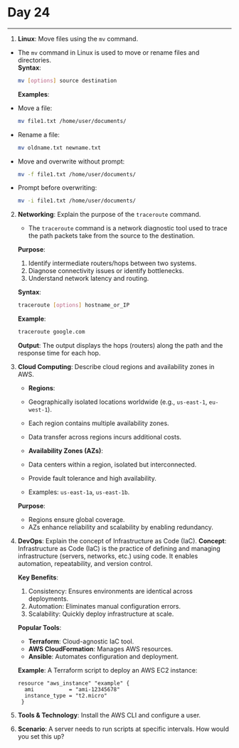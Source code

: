 # Day 24

---

1. **Linux**: Move files using the `mv` command.
  - The `mv` command in Linux is used to move or rename files and directories.  
    **Syntax**:  
    ```bash
    mv [options] source destination
    ```

    **Examples**:
   - Move a file:  
     ```bash
     mv file1.txt /home/user/documents/
     ```
   - Rename a file:  
     ```bash
     mv oldname.txt newname.txt
     ```
   - Move and overwrite without prompt:  
     ```bash
     mv -f file1.txt /home/user/documents/
     ```
   - Prompt before overwriting:  
     ```bash
     mv -i file1.txt /home/user/documents/
     ```


2. **Networking**: Explain the purpose of the `traceroute` command.
   
   - The `traceroute` command is a network diagnostic tool used to trace the path packets take from the source to the destination.

    **Purpose**:
   1. Identify intermediate routers/hops between two systems.
   2. Diagnose connectivity issues or identify bottlenecks.
   3. Understand network latency and routing.

   **Syntax**:
   ```bash
   traceroute [options] hostname_or_IP
   ```

   **Example**:
   ```bash
   traceroute google.com
   ```

   **Output**:
    The output displays the hops (routers) along the path and the response time for each hop.


3. **Cloud Computing**: Describe cloud regions and availability zones in AWS.
   - **Regions**:
    - Geographically isolated locations worldwide (e.g., `us-east-1`, `eu-west-1`).
    - Each region contains multiple availability zones.
    - Data transfer across regions incurs additional costs.

   - **Availability Zones (AZs)**:
    - Data centers within a region, isolated but interconnected.
    - Provide fault tolerance and high availability.
    - Examples: `us-east-1a`, `us-east-1b`.

   **Purpose**:
    - Regions ensure global coverage.
    - AZs enhance reliability and scalability by enabling redundancy.


4. **DevOps**: Explain the concept of Infrastructure as Code (IaC).
    **Concept**:
    Infrastructure as Code (IaC) is the practice of defining and managing infrastructure (servers, networks, etc.) using code. It enables automation, repeatability, and version control.

    **Key Benefits**:
   1. Consistency: Ensures environments are identical across deployments.
   2. Automation: Eliminates manual configuration errors.
   3. Scalability: Quickly deploy infrastructure at scale.

   **Popular Tools**:
   - **Terraform**: Cloud-agnostic IaC tool.
   - **AWS CloudFormation**: Manages AWS resources.
   - **Ansible**: Automates configuration and deployment.

   **Example**:
   A Terraform script to deploy an AWS EC2 instance:
   ```hcl
   resource "aws_instance" "example" {
     ami           = "ami-12345678"
     instance_type = "t2.micro"
    }
   ```


5. **Tools & Technology**: Install the AWS CLI and configure a user.
6. **Scenario**: A server needs to run scripts at specific intervals. How would you set this up?

